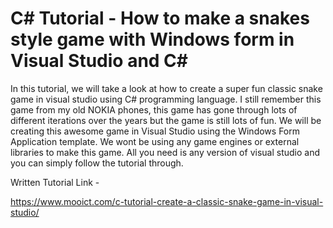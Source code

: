 # C# Tutorial - How to make a snakes style game with Windows form in Visual Studio and C#
In this tutorial, we will take a look at how to create a super fun classic snake game in visual studio using C# programming language. I still remember this game from my old NOKIA phones, this game has gone through lots of different iterations over the years but the game is still lots of fun. We will be creating this awesome game in Visual Studio using the Windows Form Application template. We wont be using any game engines or external libraries to make this game. All you need is any version of visual studio and you can simply follow the tutorial through.

Written Tutorial Link - 

https://www.mooict.com/c-tutorial-create-a-classic-snake-game-in-visual-studio/
